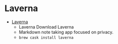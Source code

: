 # Laverna
- [Laverna](https://laverna.cc/)
  -  Laverna Download Laverna
  - Markdown note taking app focused on privacy.
  - `brew cask install laverna`
